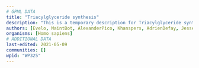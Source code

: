 ```yaml
---
# GPML DATA
title: "Triacylglyceride synthesis"
description: "This is a temporary description for Triacylglyceride synthesis"
authors: [Evelo, MaintBot, AlexanderPico, Khanspers, AdrienDefay, Jessev1993, Egonw, Eweitz]
organisms: [Homo sapiens]
# ADDITIONAL DATA
last-edited: 2021-05-09
communities: []
wpid: "WP325"
---
```

